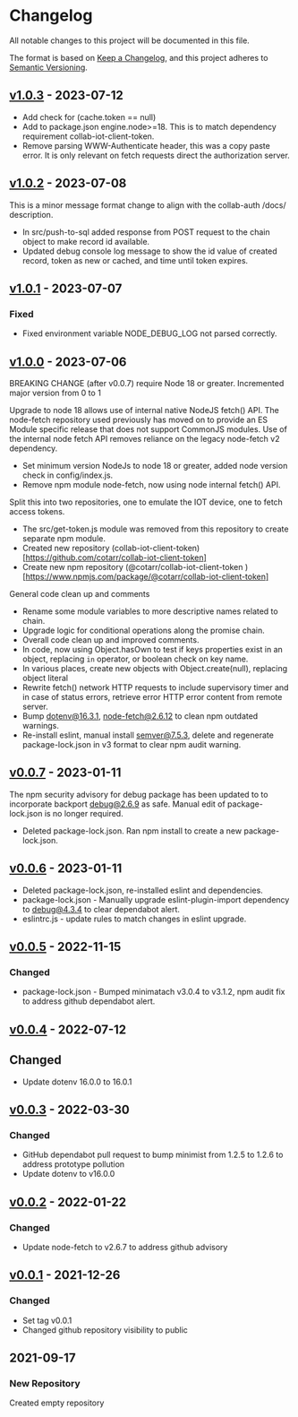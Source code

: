 # Changelog

All notable changes to this project will be documented in this file.

The format is based on [Keep a Changelog](https://keepachangelog.com/en/1.0.0/),
and this project adheres to
[Semantic Versioning](https://semver.org/spec/v2.0.0.html).

## [v1.0.3](https://github.com/cotarr/collab-iot-device/releases/tag/v1.0.3) - 2023-07-12

- Add check for (cache.token == null)
- Add to package.json engine.node>=18. This is to match dependency requirement collab-iot-client-token.
- Remove parsing WWW-Authenticate header, this was a copy paste error. It is only relevant on fetch requests direct the authorization server.

## [v1.0.2](https://github.com/cotarr/collab-iot-device/releases/tag/v1.0.2) - 2023-07-08

This is a minor message format change to align with the collab-auth /docs/ description.

- In src/push-to-sql added response from POST request to the chain object to make record id available.
- Updated debug console log message to show the id value of created record, token as new or cached, and time until token expires.

## [v1.0.1](https://github.com/cotarr/collab-iot-device/releases/tag/v1.0.1) - 2023-07-07

### Fixed

- Fixed environment variable NODE_DEBUG_LOG not parsed correctly.

## [v1.0.0](https://github.com/cotarr/collab-iot-device/releases/tag/v1.0.0) - 2023-07-06

BREAKING CHANGE (after v0.0.7) require Node 18 or greater. Incremented major version from 0 to 1

Upgrade to node 18 allows use of internal native NodeJS fetch() API. 
The node-fetch repository used previously has moved on to provide an ES Module 
specific release that does not support CommonJS modules.
Use of the internal node fetch API removes reliance on the legacy node-fetch v2 dependency.

- Set minimum version NodeJs to node 18 or greater, added node version check in config/index.js.
- Remove npm module node-fetch, now using node internal fetch() API.

Split this into two repositories, one to emulate the IOT device, one to fetch access tokens.

- The src/get-token.js module was removed from this repository to create separate npm module.
- Created new repository (collab-iot-client-token)[https://github.com/cotarr/collab-iot-client-token]
- Create new npm repository (@cotarr/collab-iot-client-token )[https://www.npmjs.com/package/@cotarr/collab-iot-client-token]

General code clean up and comments

- Rename some module variables to more descriptive names related to chain.
- Upgrade logic for conditional operations along the promise chain.
- Overall code clean up and improved comments.
- In code, now using Object.hasOwn to test if keys properties exist in an object, replacing `in` operator, or boolean check on key name.
- In various places, create new objects with Object.create(null), replacing object literal
- Rewrite fetch() network HTTP requests to include supervisory timer and in case of status errors, retrieve error HTTP error content from remote server.
- Bump dotenv@16.3.1, node-fetch@2.6.12 to clean npm outdated warnings.
- Re-install eslint, manual install semver@7.5.3, delete and regenerate package-lock.json in v3 format to clear npm audit warning.

## [v0.0.7](https://github.com/cotarr/collab-iot-device/releases/tag/v0.0.7) - 2023-01-11

The npm security advisory for debug package has been updated to 
to incorporate backport debug@2.6.9 as safe. Manual edit of package-lock.json is 
no longer required.

- Deleted package-lock.json. Ran npm install to create a new package-lock.json.

## [v0.0.6](https://github.com/cotarr/collab-iot-device/releases/tag/v0.0.6) - 2023-01-11

- Deleted package-lock.json, re-installed eslint and dependencies.
- package-lock.json - Manually upgrade eslint-plugin-import dependency to debug@4.3.4 to clear dependabot alert.
- eslintrc.js - update rules to match changes in eslint upgrade.

## [v0.0.5](https://github.com/cotarr/collab-iot-device/releases/tag/v0.0.5) - 2022-11-15

### Changed

- package-lock.json - Bumped minimatach v3.0.4 to v3.1.2, npm audit fix to address github dependabot alert.

## [v0.0.4](https://github.com/cotarr/collab-iot-device/releases/tag/v0.0.4) - 2022-07-12

## Changed

- Update dotenv 16.0.0 to 16.0.1

## [v0.0.3](https://github.com/cotarr/collab-iot-device/releases/tag/v0.0.3) - 2022-03-30

### Changed

- GitHub dependabot pull request to bump minimist from 1.2.5 to 1.2.6 to address prototype pollution
- Update dotenv to v16.0.0

## [v0.0.2](https://github.com/cotarr/collab-iot-device/releases/tag/v0.0.2) - 2022-01-22

### Changed

- Update node-fetch to v2.6.7 to address github advisory

## [v0.0.1](https://github.com/cotarr/collab-iot-device/releases/tag/v0.0.1) - 2021-12-26

### Changed

- Set tag v0.0.1
- Changed github repository visibility to public

## 2021-09-17

### New Repository

Created empty repository
